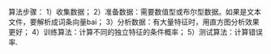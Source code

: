 算法步骤：
    1）收集数据；
    2）准备数据：需要数值型或布尔型数据。如果是文本文件，要解析成词条向量bai；
    3）分析数据：有大量特征时，用直方图分析效果更好；
    4）训练算法：计算不同的独立特征的条件概率；
    5）测试算法：计算错误率.

